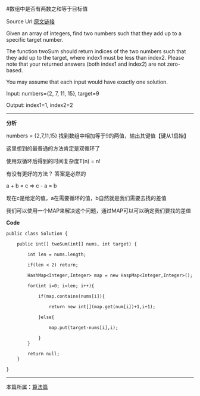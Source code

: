 

#数组中是否有两数之和等于目标值

Source Url:[原文链接](https://leetcode.com/problems/two-sum/)


Given an array of integers, find two numbers such that they add up to a specific target number.

The function twoSum should return indices of the two numbers such that they add up to the target, where index1 must be less than index2. Please note that your returned answers (both index1 and index2) are not zero-based.

You may assume that each input would have exactly one solution.

Input: numbers={2, 7, 11, 15}, target=9

Output: index1=1, index2=2


***

**分析**

numbers = {2,7,11,15}   找到数组中相加等于9的两值，输出其键值【键从1启始】

这里想到的最普通的方法肯定是双循环了

使用双循环后得到的时间复杂度T(n) = n!

有没有更好的方法？  答案是必然的

a + b = c   =>   c - a = b

现在c是给定的值，a在需要循环的值，b自然就是我们需要去找的差值

我们可以使用一个MAP来解决这个问题，通过MAP可以可以确定我们要找的差值


**Code**


    public class Solution {

        public int[] twoSum(int[] nums, int target) {

            int len = nums.length;

            if(len < 2) return;

            HashMap<Integer,Integer> map = new HaspMap<Integer,Integer>();

            for(int i=0; i<len; i++){

                if(map.contains(nums[i]){

                    return new int[](map.get(num[i])+1,i+1);

                }else{

                    map.put(target-nums[i],i);

                }
            }

            return null;
        }

    }


***

本篇所属：[算法篇](/Arthmetic/Index)